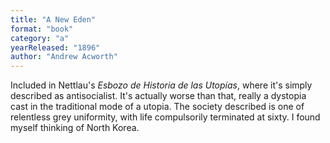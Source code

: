 ```yaml
---
title: "A New Eden"
format: "book"
category: "a"
yearReleased: "1896"
author: "Andrew Acworth"
---
```

Included in Nettlau's _Esbozo de Historia de las Utopías_, where it's simply described as antisocialist. It's actually worse than that, really a dystopia cast in the traditional mode of a utopia. The society described is one of relentless grey uniformity, with life compulsorily terminated at sixty. I found myself thinking of North Korea.


